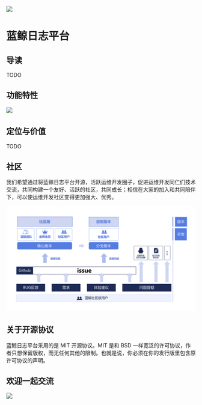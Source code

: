 ![](../resource/img/wiki/bklog.png)
# 蓝鲸日志平台
## 导读
TODO

## 功能特性
![](../resource/img/wiki/features.png)

## 定位与价值
TODO

## 社区
我们希望通过将蓝鲸日志平台开源，活跃运维开发圈子，促进运维开发同仁们技术交流，共同构建一个友好、活跃的社区，共同成长；相信在大家的加入和共同陪伴下，可以使运维开发社区变得更加强大、优秀。

![](../resource/img/wiki/community.jpg)

## 关于开源协议
蓝鲸日志平台采用的是 MIT 开源协议。MIT 是和 BSD 一样宽泛的许可协议，作者只想保留版权，而无任何其他的限制。也就是说，你必须在你的发行版里包含原许可协议的声明。
## 欢迎一起交流
![](../resource/img/wiki/ContactUs.png)
